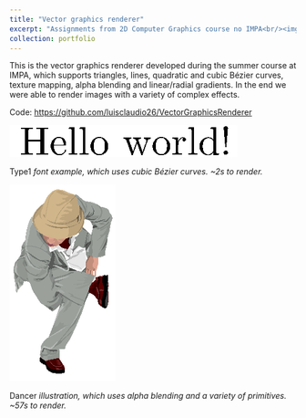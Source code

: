 ```yaml
---
title: "Vector graphics renderer"
excerpt: "Assignments from 2D Computer Graphics course no IMPA<br/><img src='/images/2dcg_drops.png'>"
collection: portfolio
---
```


This is the vector graphics renderer developed during the summer course at
IMPA, which supports triangles, lines, quadratic and cubic Bézier curves, texture
mapping, alpha blending and linear/radial gradients. In the end we were able to
render images with a variety of complex effects.

Code: https://github.com/luisclaudio26/VectorGraphicsRenderer


<img src='/images/2dcg_ttf.png'>

Type1 _font example, which uses cubic Bézier curves. ~2s to render._

<img src='/images/2dcg_dancer.png'>

Dancer _illustration, which uses alpha blending and a variety of primitives. ~57s to render._
